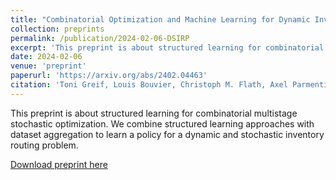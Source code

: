 ```yaml
---
title: "Combinatorial Optimization and Machine Learning for Dynamic Inventory Routing"
collection: preprints
permalink: /publication/2024-02-06-DSIRP
excerpt: 'This preprint is about structured learning for combinatorial multistage stochastic optimization.'
date: 2024-02-06
venue: 'preprint'
paperurl: 'https://arxiv.org/abs/2402.04463'
citation: 'Toni Greif, Louis Bouvier, Christoph M. Flath, Axel Parmentier, Sonja U. K. Rohmer, Thibaut Vidal, "Combinatorial Optimization and Machine Learning for Dynamic Inventory Routing"'
---
```


This preprint is about structured learning for combinatorial multistage stochastic optimization. We combine structured learning approaches with dataset aggregation to learn a policy for a dynamic and stochastic inventory routing problem.

[Download preprint here](https://arxiv.org/abs/2402.04463)
